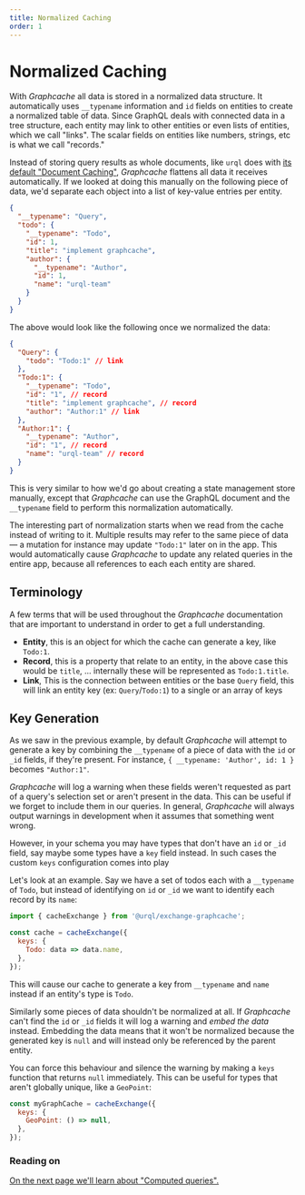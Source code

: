 ```yaml
---
title: Normalized Caching
order: 1
---
```


# Normalized Caching

With _Graphcache_ all data is stored in a normalized data structure. It automatically uses
`__typename` information and `id` fields on entities to create a normalized table of data. Since
GraphQL deals with connected data in a tree structure, each entity may link to other entities or
even lists of entities, which we call "links". The scalar fields on entities like numbers, strings,
etc is what we call "records."

Instead of storing query results as whole documents, like `urql` does with [its default "Document
Caching"](../basics/document-caching.md), _Graphcache_ flattens all data it receives automatically.
If we looked at doing this manually on the following piece of data, we'd separate each object into a
list of key-value entries per entity.

```json
{
  "__typename": "Query",
  "todo": {
    "__typename": "Todo",
    "id": 1,
    "title": "implement graphcache",
    "author": {
      "__typename": "Author",
      "id": 1,
      "name": "urql-team"
    }
  }
}
```

The above would look like the following once we normalized the data:

```json
{
  "Query": {
    "todo": "Todo:1" // link
  },
  "Todo:1": {
    "__typename": "Todo",
    "id": "1", // record
    "title": "implement graphcache", // record
    "author": "Author:1" // link
  },
  "Author:1": {
    "__typename": "Author",
    "id": "1", // record
    "name": "urql-team" // record
  }
}
```

This is very similar to how we'd go about creating a state management store manually, except that
_Graphcache_ can use the GraphQL document and the `__typename` field to perform this normalization
automatically.

The interesting part of normalization starts when we read from the cache instead of writing to it.
Multiple results may refer to the same piece of data — a mutation for instance may update `"Todo:1"`
later on in the app. This would automatically cause _Graphcache_ to update any related queries in
the entire app, because all references to each each entity are shared.

## Terminology

A few terms that will be used throughout the _Graphcache_ documentation that are important to understand in order to get a full understanding.

- **Entity**, this is an object for which the cache can generate a key, like `Todo:1`.
- **Record**, this is a property that relate to an entity, in the above case this would be `title`, ...
  internally these will be represented as `Todo:1.title`.
- **Link**, This is the connection between entities or the base `Query` field, this will link an entity key (ex: `Query`/`Todo:1`) to a single or an array
  of keys

## Key Generation

As we saw in the previous example, by default _Graphcache_ will attempt to generate a key by
combining the `__typename` of a piece of data with the `id` or `_id` fields, if they're present. For
instance, `{ __typename: 'Author', id: 1 }` becomes `"Author:1"`.

_Graphcache_ will log a warning when these fields weren't requested as part of a query's selection
set or aren't present in the data. This can be useful if we forget to include them in our queries.
In general, _Graphcache_ will always output warnings in development when it assumes that something
went wrong.

However, in your schema you may have types that don't have an `id` or `_id` field, say maybe some
types have a `key` field instead. In such cases the custom `keys` configuration comes into play

Let's look at an example. Say we have a set of todos each with a `__typename`
of `Todo`, but instead of identifying on `id` or `_id` we want to identify
each record by its `name`:

```js
import { cacheExchange } from '@urql/exchange-graphcache';

const cache = cacheExchange({
  keys: {
    Todo: data => data.name,
  },
});
```

This will cause our cache to generate a key from `__typename` and `name` instead if an entity's type
is `Todo`.

Similarly some pieces of data shouldn't be normalized at all. If _Graphcache_ can't find the `id` or
`_id` fields it will log a warning and _embed the data_ instead. Embedding the data means that it
won't be normalized because the generated key is `null` and will instead only be referenced by the
parent entity.

You can force this behaviour and silence the warning by making a `keys` function that returns `null`
immediately. This can be useful for types that aren't globally unique, like a `GeoPoint`:

```js
const myGraphCache = cacheExchange({
  keys: {
    GeoPoint: () => null,
  },
});
```

### Reading on

[On the next page we'll learn about "Computed queries".](./computed-queries.md)
